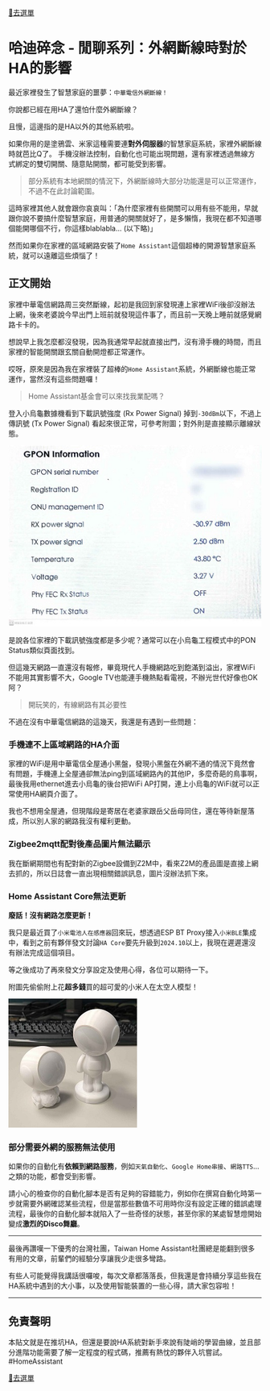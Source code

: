[🧾去選單](../../README.md)

# 哈迪碎念 - 閒聊系列：外網斷線時對於HA的影響

最近家裡發生了智慧家庭的噩夢：`中華電信外網斷線！`

你說都已經在用HA了還怕什麼外網斷線？

且慢，這邊指的是HA以外的其他系統啦。

如果你用的是塗鴉雲、米家這種需要連**對外伺服器**的智慧家庭系統，家裡外網斷線時就芭比Q了。
手機沒辦法控制，自動化也可能出現問題，還有家裡透過無線方式綁定的雙切開關、隨意貼開關，都可能受到影響。

> 部分系統有本地網關的情況下，外網斷線時大部分功能還是可以正常運作，不過不在此討論範圍。

這時家裡其他人就會跟你哀哀叫：「為什麼家裡有些開關可以用有些不能用，早就跟你說不要搞什麼智慧家庭，用普通的開關就好了，是多懶惰，我現在都不知道哪個能開哪個不行，你這樣blablabla... (以下略)」

然而如果你在家裡的區域網路安裝了`Home Assistant`這個超棒的開源智慧家庭系統，就可以遠離這些煩惱了！

## 正文開始

家裡中華電信網路周三突然斷線，起初是我回到家發現連上家裡WiFi後卻沒辦法上網，後來老婆說今早出門上班前就發現這件事了，而且前一天晚上睡前就感覺網路卡卡的。

想說早上我怎麼都沒發現，因為我通常早起就直接出門，沒有滑手機的時間，而且家裡的智能開關跟玄關自動開燈都正常運作。

哎呀，原來是因為我在家裡裝了超棒的`Home Assistant`系統，外網斷線也能正常運作，當然沒有這些問題囉！

> Home Assistant基金會可以來找我業配嗎？

登入小烏龜數據機看到下載訊號強度 (Rx Power Signal) 掉到`-30dBm`以下，不過上傳訊號 (Tx Power Signal) 看起來很正常，可參考附圖；對外則是直接顯示離線狀態。

![network](attachments/network.jpg)

是說各位家裡的下載訊號強度都是多少呢？通常可以在小烏龜工程模式中的PON Status類似頁面找到。

但這幾天網路一直還沒有報修，畢竟現代人手機網路吃到飽滿到溢出，家裡WiFi不能用其實影響不大，Google TV也能連手機熱點看電視，不辦光世代好像也OK阿？

> 開玩笑的，有線網路有其必要性

不過在沒有中華電信網路的這幾天，我還是有遇到一些問題：

### 手機連不上區域網路的HA介面

家裡的WiFi是用中華電信全屋通小黑盤，發現小黑盤在外網不通的情況下竟然會有問題，手機連上全屋通卻無法ping到區域網路內的其他IP，多麼奇葩的鳥事啊，最後我用ethernet進去小烏龜的後台把WiFi AP打開，連上小烏龜的WiFi就可以正常使用HA網頁介面了。

我也不想用全屋通，但現階段是寄居在老婆家跟岳父岳母同住，還在等待新屋落成，所以別人家的網路我沒有權利更動。

### Zigbee2mqtt配對後產品圖片無法顯示

我在斷網期間也有配對新的Zigbee設備到Z2M中，看來Z2M的產品圖是直接上網去抓的，所以日誌會一直出現相關錯誤訊息，圖片沒辦法抓下來。

### Home Assistant Core無法更新

**廢話！沒有網路怎麼更新！**

我只是最近買了`小米電池人在感應器`回來玩，想透過ESP BT Proxy接入`小米BLE`集成中，看到之前有夥伴發文討論`HA Core`要先升級到`2024.10`以上，我現在遲遲還沒有辦法完成這個項目。

等之後成功了再來發文分享設定及使用心得，各位可以期待一下。

附圖先偷偷附上花**超多錢**買的超可愛的小米人在太空人模型！

![network](attachments/mi_sensor.jpg)

### 部分需要外網的服務無法使用

如果你的自動化有**依賴到網路服務**，例如`天氣自動化`、`Google Home串接`、`網路TTS`... 之類的功能，都會受到影響。

請小心的檢查你的自動化腳本是否有足夠的容錯能力，例如你在撰寫自動化時第一步就需要外網確認某些流程，但是當那些數值不可用時你沒有設定正確的錯誤處理流程，最後你的自動化腳本就陷入了一些奇怪的狀態，甚至你家的某處智慧燈開始變成**激烈的Disco舞廳**。

---

最後再讚嘆一下優秀的台灣社團，Taiwan Home Assistant社團總是能翻到很多有用的文章，前輩們的經驗分享讓我少走很多彎路。

有些人可能覺得我講話很囉唆，每次文章都落落長，但我還是會持續分享這些我在HA系統中遇到的大小事，以及使用智能裝置的一些心得，請大家包容啦！

---

## 免責聲明

本貼文就是在推坑HA，但還是要說HA系統對新手來說有陡峭的學習曲線，並且部分進階功能需要了解一定程度的程式碼，推薦有熱忱的夥伴入坑嘗試。
#HomeAssistant

[🧾去選單](../../README.md)